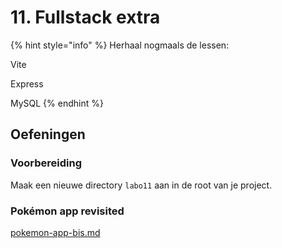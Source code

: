 # 11. Fullstack extra

{% hint style="info" %}
Herhaal nogmaals de lessen:

Vite

Express

MySQL
{% endhint %}

## Oefeningen

### Voorbereiding

Maak een nieuwe directory `labo11` aan in de root van je project.

### Pokémon app revisited

[pokemon-app-bis.md](pokemon-app-bis.md "mention")
